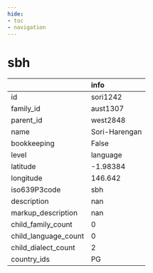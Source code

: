 ```yaml
---
hide:
- toc
- navigation
---
```

# sbh
|                      | info          |
|:---------------------|:--------------|
| id                   | sori1242      |
| family_id            | aust1307      |
| parent_id            | west2848      |
| name                 | Sori-Harengan |
| bookkeeping          | False         |
| level                | language      |
| latitude             | -1.98384      |
| longitude            | 146.642       |
| iso639P3code         | sbh           |
| description          | nan           |
| markup_description   | nan           |
| child_family_count   | 0             |
| child_language_count | 0             |
| child_dialect_count  | 2             |
| country_ids          | PG            |